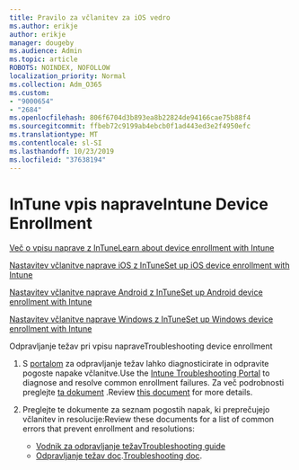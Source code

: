 ```yaml
---
title: Pravilo za včlanitev za iOS vedro
ms.author: erikje
author: erikje
manager: dougeby
ms.audience: Admin
ms.topic: article
ROBOTS: NOINDEX, NOFOLLOW
localization_priority: Normal
ms.collection: Adm_O365
ms.custom:
- "9000654"
- "2684"
ms.openlocfilehash: 806f6704d3b893ea8b22824de94166cae75b88f4
ms.sourcegitcommit: ffbeb72c9199ab4ebcb0f1ad443ed3e2f4950efc
ms.translationtype: MT
ms.contentlocale: sl-SI
ms.lasthandoff: 10/23/2019
ms.locfileid: "37638194"
---
```

# <a name="intune-device-enrollment"></a><span data-ttu-id="32529-102">InTune vpis naprave</span><span class="sxs-lookup"><span data-stu-id="32529-102">Intune Device Enrollment</span></span>

[<span data-ttu-id="32529-103">Več o vpisu naprave z InTune</span><span class="sxs-lookup"><span data-stu-id="32529-103">Learn about device enrollment with Intune</span></span>](https://docs.microsoft.com/intune/enrollment/device-enrollment)

[<span data-ttu-id="32529-104">Nastavitev včlanitve naprave iOS z InTune</span><span class="sxs-lookup"><span data-stu-id="32529-104">Set up iOS device enrollment with Intune</span></span>](https://docs.microsoft.com/intune/enrollment/ios-enroll)

[<span data-ttu-id="32529-105">Nastavitev včlanitve naprave Android z InTune</span><span class="sxs-lookup"><span data-stu-id="32529-105">Set up Android device enrollment with Intune</span></span>](https://docs.microsoft.com/intune/android-enroll)

[<span data-ttu-id="32529-106">Nastavitev včlanitve naprave Windows z InTune</span><span class="sxs-lookup"><span data-stu-id="32529-106">Set up Windows device enrollment with Intune</span></span>](https://docs.microsoft.com/intune/windows-enroll)

<span data-ttu-id="32529-107">Odpravljanje težav pri vpisu naprave</span><span class="sxs-lookup"><span data-stu-id="32529-107">Troubleshooting device enrollment</span></span>

1. <span data-ttu-id="32529-108">S [portalom](https://devicemanagement.microsoft.com/#blade/Microsoft_Intune_DeviceSettings/TroubleshootBlade) za odpravljanje težav lahko diagnosticirate in odpravite pogoste napake včlanitve.</span><span class="sxs-lookup"><span data-stu-id="32529-108">Use the [Intune Troubleshooting Portal](https://devicemanagement.microsoft.com/#blade/Microsoft_Intune_DeviceSettings/TroubleshootBlade) to diagnose and resolve common enrollment failures.</span></span> <span data-ttu-id="32529-109">Za več podrobnosti preglejte [ta dokument](https://docs.microsoft.com/intune/help-desk-operators) .</span><span class="sxs-lookup"><span data-stu-id="32529-109">Review [this document](https://docs.microsoft.com/intune/help-desk-operators) for more details.</span></span>

2. <span data-ttu-id="32529-110">Preglejte te dokumente za seznam pogostih napak, ki preprečujejo včlanitev in resolucije:</span><span class="sxs-lookup"><span data-stu-id="32529-110">Review these documents for a list of common errors that prevent enrollment and resolutions:</span></span>
    - [<span data-ttu-id="32529-111">Vodnik za odpravljanje težav</span><span class="sxs-lookup"><span data-stu-id="32529-111">Troubleshooting guide</span></span>](https://support.microsoft.com/help/4469913/troubleshooting-windows-device-enrollment-problems-in-microsoft-intune)
    - <span data-ttu-id="32529-112">[Odpravljanje težav doc](https://docs.microsoft.com/intune/troubleshoot-device-enrollment-in-intune).</span><span class="sxs-lookup"><span data-stu-id="32529-112">[Troubleshooting doc](https://docs.microsoft.com/intune/troubleshoot-device-enrollment-in-intune).</span></span>
